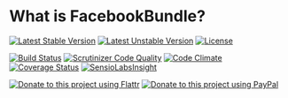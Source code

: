 What is FacebookBundle?
=======================
[![Latest Stable Version](https://poser.pugx.org/core23/facebook-bundle/v/stable)](https://packagist.org/packages/core23/facebook-bundle)
[![Latest Unstable Version](https://poser.pugx.org/core23/facebook-bundle/v/unstable)](https://packagist.org/packages/core23/facebook-bundle)
[![License](https://poser.pugx.org/core23/facebook-bundle/license)](https://packagist.org/packages/core23/facebook-bundle)

[![Build Status](https://travis-ci.org/core23/FacebookBundle.svg)](https://travis-ci.org/core23/FacebookBundle)
[![Scrutinizer Code Quality](https://scrutinizer-ci.com/g/core23/FacebookBundle/badges/quality-score.png?b=master)](https://scrutinizer-ci.com/g/core23/FacebookBundle)
[![Code Climate](https://codeclimate.com/github/core23/FacebookBundle/badges/gpa.svg)](https://codeclimate.com/github/core23/FacebookBundle)
[![Coverage Status](https://coveralls.io/repos/core23/FacebookBundle/badge.svg)](https://coveralls.io/r/core23/FacebookBundle)
[![SensioLabsInsight](https://insight.sensiolabs.com/projects/21ec2481-bd6b-4bef-ac92-f2f37a735e43/mini.png)](https://insight.sensiolabs.com/projects/21ec2481-bd6b-4bef-ac92-f2f37a735e43)

[![Donate to this project using Flattr](https://img.shields.io/badge/flattr-donate-yellow.svg)](https://flattr.com/profile/core23)
[![Donate to this project using PayPal](https://img.shields.io/badge/paypal-donate-yellow.svg)](https://paypal.me/gripp)
